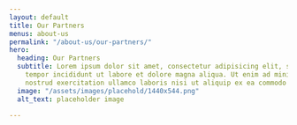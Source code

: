 ```yaml
---
layout: default
title: Our Partners
menus: about-us
permalink: "/about-us/our-partners/"
hero:
  heading: Our Partners
  subtitle: Lorem ipsum dolor sit amet, consectetur adipisicing elit, sed do eiusmod
    tempor incididunt ut labore et dolore magna aliqua. Ut enim ad minim veniam, quis
    nostrud exercitation ullamco laboris nisi ut aliquip ex ea commodo consequat.
  image: "/assets/images/placehold/1440x544.png"
  alt_text: placeholder image

---
```

